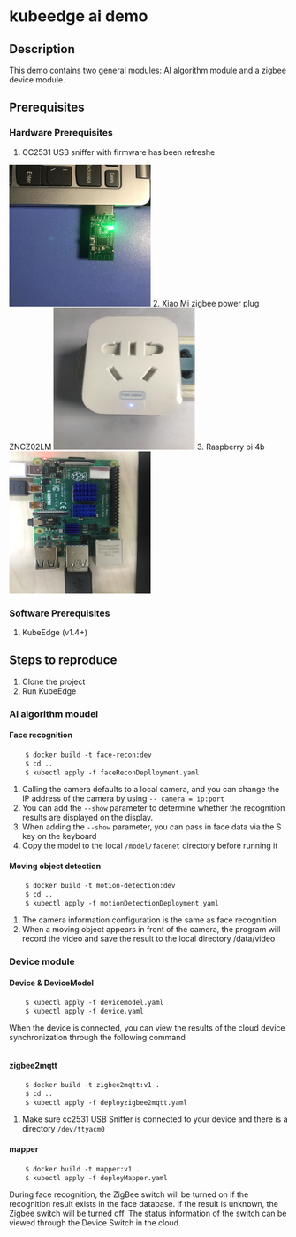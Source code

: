 # kubeedge ai demo
## Description
This demo contains two general modules: AI algorithm module and a zigbee device module.
## Prerequisites  
### Hardware Prerequisites  
1. CC2531 USB sniffer with firmware has been refreshe
<img src="./image/cc2531.jpg" width=256 height=256 />
2. Xiao Mi zigbee power plug ZNCZ02LM
<img src="./image/switch.jpg" width=256 height=256 />  
3. Raspberry pi 4b 
<img src="./image/raspberrypi.jpg" width=256 height=256 /> 

### Software Prerequisites  
1. KubeEdge (v1.4+)
## Steps to reproduce
1. Clone the project 
2. Run KubeEdge
### AI algorithm moudel
#### Face recognition    
``` $ cd face-recong  
    $ docker build -t face-recon:dev  
    $ cd ..
    $ kubectl apply -f faceReconDeplloyment.yaml
 ```  
1. Calling the camera defaults to a local camera, and you can change the IP address of the camera by using `-- camera = ip:port`  
2. You can add the `--show` parameter to determine whether the recognition results are displayed on the display.  
3. When adding the `--show` parameter, you can pass in face data via the S key on the keyboard  
4. Copy the model to the local `/model/facenet` directory before running it
#### Moving object detection  
``` $ cd motion detection  
    $ docker build -t motion-detection:dev 
    $ cd ..
    $ kubectl apply -f motionDetectionDeployment.yaml
 ```    
1. The camera information configuration is the same as face recognition
2. When a moving object appears in front of the camera, the program will record the video and save the result to the local directory /data/video
### Device module
#### Device & DeviceModel
``` $ cd crds
    $ kubectl apply -f devicemodel.yaml
    $ kubectl apply -f device.yaml
 ```    
When the device is connected, you can view the results of the cloud device synchronization through the following command
``` $ kubectl get device switch -oyaml -w
```   
#### zigbee2mqtt  
``` $ cd zigbee2mqtt
    $ docker build -t zigbee2mqtt:v1 .
    $ cd ..
    $ kubectl apply -f deployzigbee2mqtt.yaml
```
1. Make sure cc2531 USB Sniffer is connected to your device and there is a directory `/dev/ttyacm0`
#### mapper
``` $ cd mapper
    $ docker build -t mapper:v1 .
    $ kubectl apply -f deployMapper.yaml  
```  
During face recognition, the ZigBee switch will be turned on if the recognition result exists in the face database. If the result is unknown, the Zigbee switch will be turned off. The status information of the switch can be viewed through the Device Switch in the cloud.
